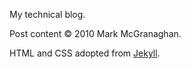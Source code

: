My technical blog.

Post content &copy; 2010 Mark McGranaghan.

HTML and CSS adopted from [Jekyll](https://github.com/mojombo/jekyll).
